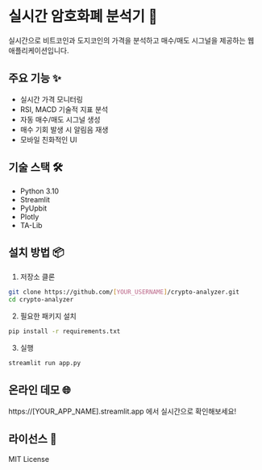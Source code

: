 # 실시간 암호화폐 분석기 🚀

실시간으로 비트코인과 도지코인의 가격을 분석하고 매수/매도 시그널을 제공하는 웹 애플리케이션입니다.

## 주요 기능 ✨

- 실시간 가격 모니터링
- RSI, MACD 기술적 지표 분석
- 자동 매수/매도 시그널 생성
- 매수 기회 발생 시 알림음 재생
- 모바일 친화적인 UI

## 기술 스택 🛠

- Python 3.10
- Streamlit
- PyUpbit
- Plotly
- TA-Lib

## 설치 방법 📦

1. 저장소 클론
```bash
git clone https://github.com/[YOUR_USERNAME]/crypto-analyzer.git
cd crypto-analyzer
```

2. 필요한 패키지 설치
```bash
pip install -r requirements.txt
```

3. 실행
```bash
streamlit run app.py
```

## 온라인 데모 🌐

https://[YOUR_APP_NAME].streamlit.app 에서 실시간으로 확인해보세요!

## 라이선스 📝

MIT License
